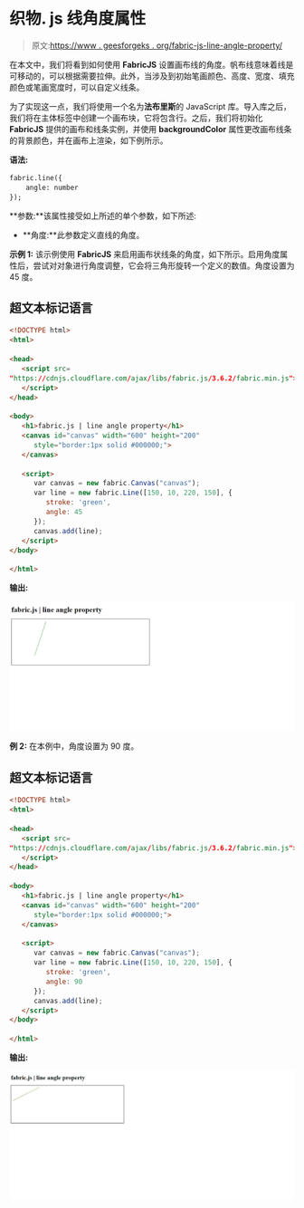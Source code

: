 # 织物. js 线角度属性

> 原文:[https://www . geesforgeks . org/fabric-js-line-angle-property/](https://www.geeksforgeeks.org/fabric-js-line-angle-property/)

在本文中，我们将看到如何使用 **FabricJS** 设置画布线的角度。帆布线意味着线是可移动的，可以根据需要拉伸。此外，当涉及到初始笔画颜色、高度、宽度、填充颜色或笔画宽度时，可以自定义线条。

为了实现这一点，我们将使用一个名为**法布里斯**的 JavaScript 库。导入库之后，我们将在主体标签中创建一个画布块，它将包含行。之后，我们将初始化 **FabricJS** 提供的画布和线条实例，并使用 **backgroundColor** 属性更改画布线条的背景颜色，并在画布上渲染，如下例所示。

**语法:**

```html
fabric.line({
    angle: number
});
```

**参数:**该属性接受如上所述的单个参数，如下所述:

*   **角度:**此参数定义直线的角度。

**示例 1:** 该示例使用 **FabricJS** 来启用画布状线条的角度，如下所示。启用角度属性后，尝试对对象进行角度调整，它会将三角形旋转一个定义的数值。角度设置为 45 度。

## 超文本标记语言

```html
<!DOCTYPE html> 
<html> 

<head> 
   <script src= 
"https://cdnjs.cloudflare.com/ajax/libs/fabric.js/3.6.2/fabric.min.js"> 
   </script> 
</head> 

<body> 
   <h1>fabric.js | line angle property</h1>
   <canvas id="canvas" width="600" height="200"
      style="border:1px solid #000000;"> 
   </canvas> 

   <script> 
      var canvas = new fabric.Canvas("canvas"); 
      var line = new fabric.Line([150, 10, 220, 150], { 
         stroke: 'green',
         angle: 45
      }); 
      canvas.add(line); 
   </script> 
</body> 

</html>
```

**输出:**

![](img/e5ef0e1439e09dfef5a030553764e4ef.png)

**例 2:** 在本例中，角度设置为 90 度。

## 超文本标记语言

```html
<!DOCTYPE html> 
<html> 

<head> 
   <script src= 
"https://cdnjs.cloudflare.com/ajax/libs/fabric.js/3.6.2/fabric.min.js"> 
   </script> 
</head> 

<body> 
   <h1>fabric.js | line angle property</h1>
   <canvas id="canvas" width="600" height="200"
      style="border:1px solid #000000;"> 
   </canvas> 

   <script> 
      var canvas = new fabric.Canvas("canvas"); 
      var line = new fabric.Line([150, 10, 220, 150], { 
         stroke: 'green',
         angle: 90
      }); 
      canvas.add(line); 
   </script> 
</body> 

</html>
```

**输出:**

![](img/887020a1c3560956fcbfa6cd79f3fa6c.png)